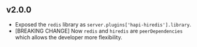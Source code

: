 v2.0.0
------

+ Exposed the `redis` library as `server.plugins['hapi-hiredis'].library`.
+ [BREAKING CHANGE] Now `redis` and `hiredis` are `peerDependencies` which allows the developer more flexibility.
